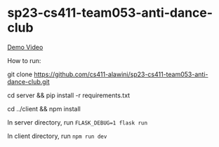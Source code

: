# sp23-cs411-team053-anti-dance-club

[Demo Video](https://drive.google.com/file/d/1ROOEpnXWP2IzgVAjhEXNLfTjhBGam6Pb/view?usp=sharing)

How to run:

git clone https://github.com/cs411-alawini/sp23-cs411-team053-anti-dance-club.git

cd server && pip install -r requirements.txt

cd ../client && npm install

In server directory, run ```FLASK_DEBUG=1 flask run```

In client directory, run ```npm run dev```